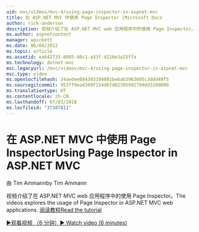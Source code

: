 ```yaml
---
uid: mvc/videos/mvc-4/using-page-inspector-in-aspnet-mvc
title: 在 ASP.NET MVC 中使用 Page Inspector |Microsoft Docs
author: rick-anderson
description: 视频介绍了在 ASP.NET MVC web 应用程序中的使用 Page Inspector。 阅读教程
ms.author: aspnetcontent
manager: wpickett
ms.date: 06/04/2012
ms.topic: article
ms.assetid: ea642733-8085-40c1-a33f-d216e3a25ffa
ms.technology: dotnet-mvc
msc.legacyurl: /mvc/videos/mvc-4/using-page-inspector-in-aspnet-mvc
msc.type: video
ms.openlocfilehash: 24aedee0843d3104081be6ab3963605c3ddd49f5
ms.sourcegitcommit: 953ff9ea4369f154d6fd0239599279ddd3280009
ms.translationtype: HT
ms.contentlocale: zh-CN
ms.lasthandoff: 07/03/2018
ms.locfileid: "37387811"
---
```

<a name="using-page-inspector-in-aspnet-mvc"></a><span data-ttu-id="63201-104">在 ASP.NET MVC 中使用 Page Inspector</span><span class="sxs-lookup"><span data-stu-id="63201-104">Using Page Inspector in ASP.NET MVC</span></span>
====================
<span data-ttu-id="63201-105">由 Tim Ammann</span><span class="sxs-lookup"><span data-stu-id="63201-105">by Tim Ammann</span></span>

<span data-ttu-id="63201-106">视频介绍了在 ASP.NET MVC web 应用程序中的使用 Page Inspector。</span><span class="sxs-lookup"><span data-stu-id="63201-106">The videos explores the usage of Page Inspector in ASP.NET MVC web applications.</span></span> [<span data-ttu-id="63201-107">阅读教程</span><span class="sxs-lookup"><span data-stu-id="63201-107">Read the tutorial</span></span>](../../overview/views/using-page-inspector-in-aspnet-mvc.md)

[<span data-ttu-id="63201-108">&#9654;观看视频 （6 分钟）</span><span class="sxs-lookup"><span data-stu-id="63201-108">&#9654; Watch video (6 minutes)</span></span>](https://channel9.msdn.com/Blogs/ASP-NET-Site-Videos/using-page-inspector-in-aspnet-mvc)
